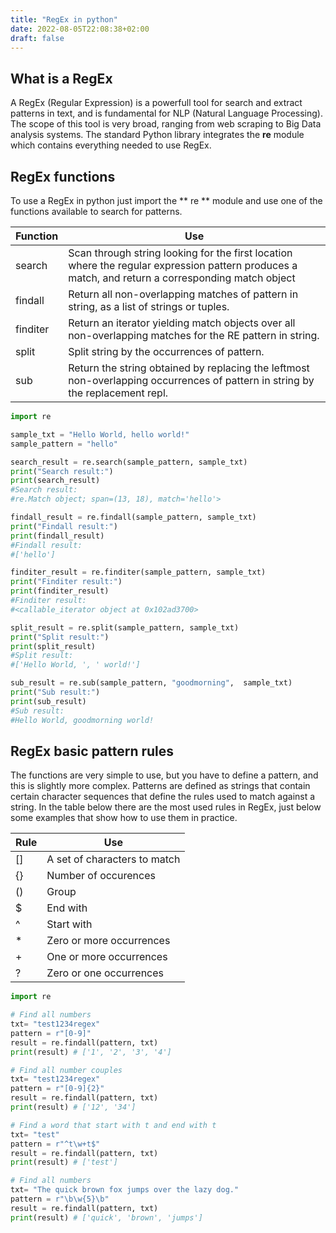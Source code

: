 ```yaml
---
title: "RegEx in python"
date: 2022-08-05T22:08:38+02:00
draft: false
---
```


## What is a RegEx
A RegEx (Regular Expression) is a powerfull tool for search and extract patterns in text, and is fundamental for NLP (Natural Language Processing). The scope of this tool is very broad, ranging from web scraping to Big Data analysis systems. The standard Python library integrates the **re** module which contains everything needed to use RegEx.

## RegEx functions
To use a RegEx in python just import the ** re ** module and use one of the functions available to search for patterns.

| Function | Use                                              
|----------|-----------
|search    | Scan through string looking for the first location where the regular expression pattern produces a match, and return a corresponding match object
|findall   | Return all non-overlapping matches of pattern in string, as a list of strings or tuples.
|finditer  | Return an iterator yielding match objects over all non-overlapping matches for the RE pattern in string.
|split     | Split string by the occurrences of pattern.
|sub       | Return the string obtained by replacing the leftmost non-overlapping occurrences of pattern in string by the replacement repl.

```python
import re

sample_txt = "Hello World, hello world!"
sample_pattern = "hello"

search_result = re.search(sample_pattern, sample_txt)
print("Search result:")
print(search_result)
#Search result:
#re.Match object; span=(13, 18), match='hello'>

findall_result = re.findall(sample_pattern, sample_txt)
print("Findall result:")
print(findall_result)
#Findall result:
#['hello']

finditer_result = re.finditer(sample_pattern, sample_txt)
print("Finditer result:")
print(finditer_result)
#Finditer result:
#<callable_iterator object at 0x102ad3700>

split_result = re.split(sample_pattern, sample_txt)
print("Split result:")
print(split_result)
#Split result:
#['Hello World, ', ' world!']

sub_result = re.sub(sample_pattern, "goodmorning",  sample_txt)
print("Sub result:")
print(sub_result)
#Sub result:
#Hello World, goodmorning world!

```

## RegEx basic pattern rules
The functions are very simple to use, but you have to define a pattern, and this is slightly more complex. Patterns are defined as strings that contain certain character sequences that define the rules used to match against a string. In the table below there are the most used rules in RegEx, just below some examples that show how to use them in practice.

| Rule     | Use                                              
|----------|-----------
|[]| A set of characters to match
|{}| Number of occurences
|()| Group
|$| End with
|^| Start with
|*| Zero or more occurrences
|+| One or more occurrences
|?| Zero or one occurrences

```python
import re

# Find all numbers
txt= "test1234regex"
pattern = r"[0-9]"
result = re.findall(pattern, txt)
print(result) # ['1', '2', '3', '4']

# Find all number couples
txt= "test1234regex"
pattern = r"[0-9]{2}"
result = re.findall(pattern, txt)
print(result) # ['12', '34']

# Find a word that start with t and end with t
txt= "test"
pattern = r"^t\w+t$"
result = re.findall(pattern, txt)
print(result) # ['test']

# Find all numbers
txt= "The quick brown fox jumps over the lazy dog."
pattern = r"\b\w{5}\b"
result = re.findall(pattern, txt)
print(result) # ['quick', 'brown', 'jumps']
```



